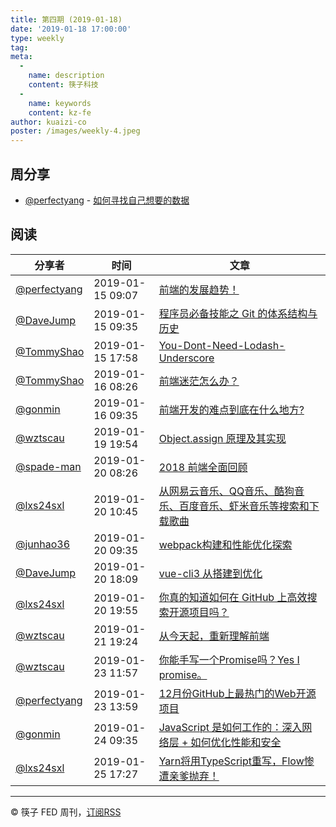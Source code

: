 ```yaml
---
title: 第四期 (2019-01-18)
date: '2019-01-18 17:00:00'
type: weekly
tag:
meta:
  -
    name: description
    content: 筷子科技
  -
    name: keywords
    content: kz-fe
author: kuaizi-co
poster: /images/weekly-4.jpeg
---
```


## 周分享

* [@perfectyang](https://github.com/perfectyang) - [如何寻找自己想要的数据](https://github.com/perfectyang/share-tech.git)

## 阅读

分享者 | 时间 | 文章
--- | --- | ---
[@perfectyang](https://github.com/perfectyang) | 2019-01-15 09:07 | [前端的发展趋势！](https://mp.weixin.qq.com/s/RRfyiWwIU0xGljowaBuing)
[@DaveJump](https://github.com/DaveJump)       | 2019-01-15 09:35 | [程序员必备技能之 Git 的体系结构与历史](https://mp.weixin.qq.com/s/I7Qji5FP4knDEq269toxaQ)
[@TommyShao](https://github.com/tomieric)      | 2019-01-15 17:58 | [You-Dont-Need-Lodash-Underscore](https://github.com/you-dont-need/You-Dont-Need-Lodash-Underscore)
[@TommyShao](https://github.com/tomieric)      | 2019-01-16 08:26 | [前端迷茫怎么办？](https://www.zhangxinxu.com/life/2019/01/%E5%89%8D%E7%AB%AF%E8%BF%B7%E8%8C%AB/?from=groupmessage&isappinstalled=0)
[@gonmin](https://github.com/gonmin)           | 2019-01-16 09:35 | [前端开发的难点到底在什么地方?](https://www.zhihu.com/question/275915023/answer/383731107)
[@wztscau](https://github.com/wztscau)         | 2019-01-19 19:54 | [Object.assign 原理及其实现](https://mp.weixin.qq.com/s/s6S-_SMSPRgD7dKsdNCy-Q)
[@spade-man](https://github.com/spademan)      | 2019-01-20 08:26 | [2018 前端全面回顾](https://github.com/xitu/gold-miner/blob/master/TODO1/a-comprehensive-look-back-at-frontend-in-2018.md?from=groupmessage&isappinstalled=0)
[@lxs24sxl](https://github.com/lxs24sxl)       | 2019-01-20 10:45 | [从网易云音乐、QQ音乐、酷狗音乐、百度音乐、虾米音乐等搜索和下载歌曲](https://github.com/0xHJK/music-dl?from=groupmessage&isappinstalled=0)
[@junhao36](https://github.com/junhao36)       | 2019-01-20 09:35 | [webpack构建和性能优化探索](https://segmentfault.com/a/1190000017953060?from=groupmessage&isappinstalled=0)
[@DaveJump](https://github.com/DaveJump)       | 2019-01-20 18:09 | [vue-cli3 从搭建到优化](https://mp.weixin.qq.com/s/3SKovSqY0jSGpHTEPF0-zQ)
[@lxs24sxl](https://github.com/lxs24sxl)       | 2019-01-20 19:55 | [你真的知道如何在 GitHub 上高效搜索开源项目吗？](https://mp.weixin.qq.com/s/Ys3jLCI4BYhXj24pDq2zvw)
[@wztscau](https://github.com/wztscau)         | 2019-01-21 19:24 | [从今天起，重新理解前端](https://time.geekbang.org/column/article/283c19f619dead235b04adecae825467/share?code=cRSHvs9%2FNM0CS%2FssbmoQQuE6RmAH3JuPCwkmE6drCWs%3D&from=groupmessage&isappinstalled=0&oss_token=)
[@wztscau](https://github.com/wztscau)         | 2019-01-23 11:57 | [你能手写一个Promise吗？Yes I promise。](https://juejin.im/post/5c41297cf265da613356d4ec?from=groupmessage&isappinstalled=0)
[@perfectyang](https://github.com/perfectyang) | 2019-01-23 13:59 | [12月份GitHub上最热门的Web开源项目](https://mp.weixin.qq.com/s/gwga7a146vrwjVNZNaAOWw)
[@gonmin](https://github.com/gonmin)           | 2019-01-24 09:35 | [JavaScript 是如何工作的：深入网络层 + 如何优化性能和安全](https://juejin.im/post/5b02ae48518825429d1f9aff)
[@lxs24sxl](https://github.com/lxs24sxl)       | 2019-01-25 17:27 | [Yarn将用TypeScript重写，Flow惨遭亲爹抛弃！](https://mp.weixin.qq.com/s/-Suxz2le04yW2h-lVnSoMg)

---
&copy; 筷子 FED 周刊，[订阅RSS](https://kuaizi-co.github.io/blog/rss.xml)
